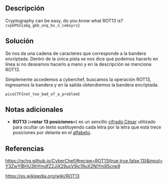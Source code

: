 
## Descripción

Cryptography can be easy, do you know what ROT13 is? `cvpbPGS{abg_gbb_onq_bs_n_ceboyrz}`

## Solución

Se nos da una cadena de caracteres que corresponde a la bandera encriptada. Dentro de la única pista se nos dice que podemos hacerlo en línea si no deseamos hacerlo a mano y en la descripción se menciona ROT13.

Simplemente accedemos a cyberchef, buscamos la operación ROT13, ingresamos la bandera y en la salida obtendremos la bandera encriptada.

`picoCTF{not_too_bad_of_a_problem}`

## Notas adicionales

- **ROT13** («**rotar 13 posiciones**») es un sencillo [cifrado César](https://es.wikipedia.org/wiki/Cifrado_C%C3%A9sar "Cifrado César") utilizado para ocultar un texto sustituyendo cada letra por la letra que está trece posiciones por delante en el [alfabeto](https://es.wikipedia.org/wiki/Alfabeto "Alfabeto").

## Referencias

https://gchq.github.io/CyberChef/#recipe=ROT13(true,true,false,13)&input=Y3ZwYlBHU3thYmdfZ2JiX29ucV9ic19uX2NlYm95cnp9

https://es.wikipedia.org/wiki/ROT13